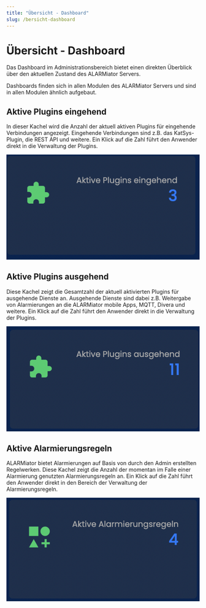 ```yaml
---
title: "Übersicht - Dashboard"
slug: /bersicht-dashboard
---
```


# Übersicht - Dashboard

Das Dashboard im Administrationsbereich bietet einen direkten Überblick über den aktuellen Zustand des ALARMiator Servers.



Dashboards finden sich in allen Modulen des ALARMiator Servers und sind in allen Modulen ähnlich aufgebaut.



## Aktive Plugins eingehend



In dieser Kachel wird die Anzahl der aktuell aktiven Plugins für eingehende Verbindungen angezeigt. Eingehende Verbindungen sind z.B. das KatSys-Plugin, die REST API und weitere. Ein Klick auf die Zahl führt den Anwender direkt in die Verwaltung der Plugins.


![](/img/Bildschirmfoto-2021-07-23-um-16.39.31.png)



## Aktive Plugins ausgehend



Diese Kachel zeigt die Gesamtzahl der aktuell aktivierten Plugins für ausgehende Dienste an. Ausgehende Dienste sind dabei z.B. Weitergabe von Alarmierungen an die ALARMiator mobile Apps, MQTT, Divera und weitere. Ein Klick auf die Zahl führt den Anwender direkt in die Verwaltung der Plugins.


![](/img/Bildschirmfoto-2021-07-23-um-16.39.37.png)



## Aktive Alarmierungsregeln



ALARMiator bietet Alarmierungen auf Basis von durch den Admin erstellten Regelwerken. Diese Kachel zeigt die Anzahl der momentan im Falle einer Alarmierung genutzten Alarmierungsregeln an. Ein Klick auf die Zahl führt den Anwender direkt in den Bereich der Verwaltung der Alarmierungsregeln.


![](/img/Bildschirmfoto-2021-07-23-um-16.44.38.png)